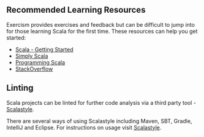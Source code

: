 ## Recommended Learning Resources

Exercism provides exercises and feedback but can be difficult to jump into for those learning Scala for the first time. These resources can help you get started:

* [Scala - Getting Started](http://www.scala-lang.org/documentation/getting-started.html)
* [Simply Scala](http://www.simplyscala.com/)
* [Programming Scala](http://www.oreilly.com/ofps/)
* [StackOverflow](http://stackoverflow.com/)

## Linting

Scala projects can be linted for further code analysis via a third party tool - [Scalastyle](http://www.scalastyle.org/).

There are several ways of using Scalastyle including Maven, SBT, Gradle, IntelliJ and Eclipse. For instructions on usage visit [Scalastyle](http://www.scalastyle.org/).
